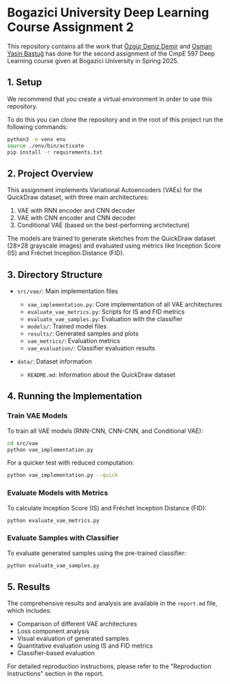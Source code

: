 # Bogazici University Deep Learning Course Assignment 2

This repository contains all the work that [Özgür Deniz Demir](https://github.com/odenizddd) and [Osman Yasin Baştuğ](https://github.com/yasinbastug) has done for the second assignment of the CmpE 597 Deep Learning course given at Bogazici University in Spring 2025.

## 1. Setup

We recommend that you create a virtual environment in order to use this repository.

To do this you can clone the repository and in the root of this project run the following commands:

```bash
python3 -m venv env
source ./env/bin/activate
pip install -r requirements.txt
```

## 2. Project Overview

This assignment implements Variational Autoencoders (VAEs) for the QuickDraw dataset, with three main architectures:

1. VAE with RNN encoder and CNN decoder
2. VAE with CNN encoder and CNN decoder
3. Conditional VAE (based on the best-performing architecture)

The models are trained to generate sketches from the QuickDraw dataset (28×28 grayscale images) and evaluated using metrics like Inception Score (IS) and Fréchet Inception Distance (FID).

## 3. Directory Structure

- `src/vae/`: Main implementation files
  - `vae_implementation.py`: Core implementation of all VAE architectures
  - `evaluate_vae_metrics.py`: Scripts for IS and FID metrics
  - `evaluate_vae_samples.py`: Evaluation with the classifier
  - `models/`: Trained model files
  - `results/`: Generated samples and plots
  - `vae_metrics/`: Evaluation metrics
  - `vae_evaluation/`: Classifier evaluation results

- `data/`: Dataset information
  - `README.md`: Information about the QuickDraw dataset

## 4. Running the Implementation

### Train VAE Models

To train all VAE models (RNN-CNN, CNN-CNN, and Conditional VAE):

```bash
cd src/vae
python vae_implementation.py
```

For a quicker test with reduced computation:

```bash
python vae_implementation.py --quick
```

### Evaluate Models with Metrics

To calculate Inception Score (IS) and Fréchet Inception Distance (FID):

```bash
python evaluate_vae_metrics.py
```

### Evaluate Samples with Classifier

To evaluate generated samples using the pre-trained classifier:

```bash
python evaluate_vae_samples.py
```

## 5. Results

The comprehensive results and analysis are available in the `report.md` file, which includes:

- Comparison of different VAE architectures
- Loss component analysis
- Visual evaluation of generated samples
- Quantitative evaluation using IS and FID metrics
- Classifier-based evaluation

For detailed reproduction instructions, please refer to the "Reproduction Instructions" section in the report.
